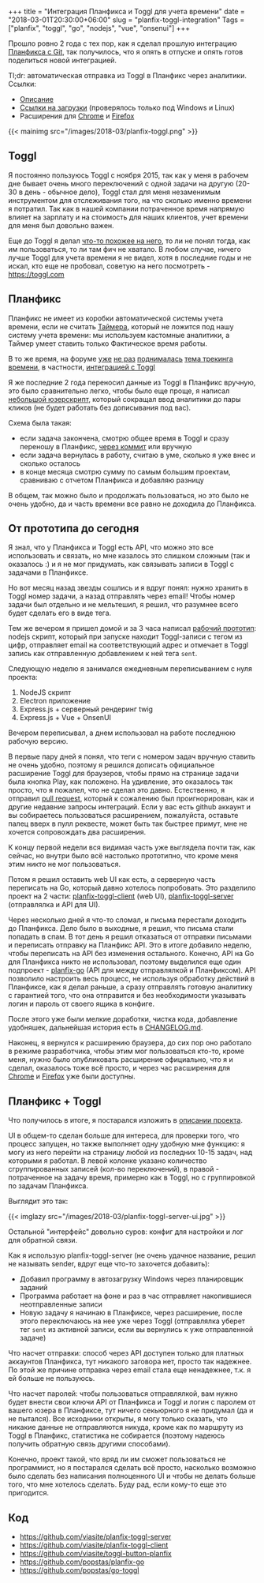 +++
title = "Интеграция Планфикса и Toggl для учета времени"
date = "2018-03-01T20:30:00+06:00"
slug = "planfix-toggl-integration"
Tags = ["planfix", "toggl", "go", "nodejs", "vue", "onsenui"]
+++

Прошло ровно 2 года с тех пор, как я сделал прошлую интеграцию [Планфикса с Git](/blog/2016/03/02/git-gitlab-planfix-integration/), так получилось, что я опять в отпуске и опять готов поделиться новой интеграцией.

Tl;dr: автоматическая отправка из Toggl в Планфикс через аналитики. Ссылки:

- [Описание](https://github.com/viasite/planfix-toggl-server)
- [Ссылки на загрузки](https://github.com/viasite/planfix-toggl-server/releases) (проверялось только под Windows и Linux)
- Расширения для [Chrome](https://chrome.google.com/webstore/detail/toggl-button-planfix-edit/hkhchfdjhfegkhkgjongbodaphidfmcl) и [Firefox](https://addons.mozilla.org/ru/firefox/addon/toggl-button-planfix/)

{{< mainimg src="/images/2018-03/planfix-toggl.png" >}}

<!--more-->

## Toggl

Я постоянно пользуюсь Toggl с ноября 2015, так как у меня в рабочем дне бывает очень много переключений с одной задачи на другую (20-30 в день - обычное дело), Toggl стал для меня незаменимым инструментом для отслеживания того, на что сколько именно времени я потратил. Так как в нашей компании потраченное время напрямую влияет на зарплату и на стоимость для наших клиентов, учет времени для меня был довольно важен.

Еще до Toggl я делал [что-то похожее на него](/blog/2015/11/22/simple-time-tracker/), то ли не понял тогда, как им пользоваться, то ли там фич не хватало. В любом случае, ничего лучше Toggl для учета времени я не видел, хотя в последние годы и не искал, кто еще не пробовал, советую на него посмотреть - https://toggl.com



## Планфикс

Планфикс не имеет из коробки автоматической системы учета времени, если не считать [Таймера](https://planfix.ru/timer/), который не ложится под нашу систему учета времени: мы используем кастомные аналитики, а Таймер умеет ставить только Фактическое время работы.

В то же время, на форуме [уже](https://forum.planfix.ru/viewtopic.php?f=30&t=1612) [не раз](https://forum.planfix.ru/viewtopic.php?f=30&t=1209) [поднималась](https://forum.planfix.ru/viewtopic.php?f=30&t=1354) [тема трекинга времени](https://forum.planfix.ru/viewtopic.php?f=30&t=2688), в частности, [интеграцией с Toggl](https://forum.planfix.ru/viewtopic.php?f=32&t=4348)

Я же последние 2 года переносил данные из Toggl в Планфикс вручную, это было сравнительно легко, чтобы было еще проще, я написал [небольшой юзерскрипт](https://github.com/viasite/userscript-planfixfix), который сокращал ввод аналитики до пары кликов (не будет работать без дописывания под вас).

Схема была такая:

- если задача закончена, смотрю общее время в Toggl и сразу переношу в Планфикс, [через коммит](/blog/2016/03/02/git-gitlab-planfix-integration/) или вручную
- если задача вернулась в работу, считаю в уме, сколько я уже внес и сколько осталось
- в конце месяца смотрю сумму по самым большим проектам, сравниваю с отчетом Планфикса и добавляю разницу

В общем, так можно было и продолжать пользоваться, но это было не очень удобно, да и часть времени все равно не доходила до Планфикса.



## От прототипа до сегодня

Я знал, что у Планфикса и Toggl есть API, что можно это все использовать и связать, но мне казалось это слишком сложным (так и оказалось :) и я не мог придумать, как связывать записи в Toggl с задачами в Планфиксе.

Но вот месяц назад звезды сошлись и я вдруг понял: нужно хранить в Toggl номер задачи, а назад отправлять через email! Чтобы номер задачи был отдельно и не мельтешил, я решил, что разумнее всего будет сделать его в виде тега.

Тем же вечером я пришел домой и за 3 часа написал [рабочий прототип](https://github.com/viasite/planfix-toggl/blob/17627de92067302e5ad5deeb1ccc9e9814eacad5/renderer.js): nodejs скрипт, который при запуске находит Toggl-записи с тегом из цифр, отправляет email на соответствующий адрес и отмечает в Toggl запись как отправленную добавлением к ней тега `sent`.

Следующую неделю я занимался ежедневным переписыванием с нуля проекта: 

1. NodeJS скрипт
2. Electron приложение
3. Express.js + серверный рендеринг twig
4. Express.js + Vue + OnsenUI

Вечером переписывал, а днем использовал на работе последнюю рабочую версию.

В первые пару дней я понял, что теги с номером задач вручную ставить не очень удобно, поэтому я решился дописать официальное расширение Toggl для браузеров, чтобы прямо на странице задачи была кнопка Play, как положено. На удивление, это оказалось так просто, что я пожалел, что не сделал это давно. Естественно, я отправил [pull request](https://github.com/toggl/toggl-button/pull/969), который к сожалению был проигнорирован, как и другие недавние запросы интеграций. Если у вас есть github аккаунт и вы собираетесь пользоваться расширением, пожалуйста, оставьте палец вверх в пулл реквесте, может быть так быстрее примут, мне не хочется сопровождать два расширения.

К концу первой недели вся видимая часть уже выглядела почти так, как сейчас, но внутри было всё настолько прототипно, что кроме меня этим никто не мог пользоваться.

Потом я решил оставить web UI как есть, а серверную часть переписать на Go, который давно хотелось попробовать. Это разделило проект на 2 части: [planfix-toggl-client](https://github.com/viasite/planfix-toggl-client) (web UI), [planfix-toggl-server](https://github.com/viasite/planfix-toggl-server) (отправлялка и API для UI).

Через несколько дней я что-то сломал, и письма перестали доходить до Планфикса. Дело было в выходные, я решил, что письма стали попадать в спам. В тот день я решил отказаться от отправки письмами и переписать отправку на Планфикс API. Это в итоге добавило неделю, чтобы переписать на API без изменения остального. Конечно, API на Go для Планфикса никто не использовал, поэтому выделился еще один подпроект - [planfix-go](https://github.com/popstas/planfix-go) (API для между отправлялкой и Планфиксом). API позволило настроить весь процесс, не используя обработку действий в Планфиксе, как я делал раньше, а сразу отправлять готовую аналитику с гарантией того, что она отправится и без необходимости указывать логин и пароль от своего ящика в конфиге.

После этого уже были мелкие доработки, чистка кода, добавление удобняшек, дальнейшая история есть в [CHANGELOG.md](https://github.com/viasite/planfix-toggl-server/blob/master/CHANGELOG.md).

Наконец, я вернулся к расширению браузера, до сих пор оно работало в режиме разработчика, чтобы этим мог пользоваться кто-то, кроме меня, нужно было опубликовать расширение официально, что я и сделал, оказалось тоже всё просто, и через час расширения для [Chrome](https://chrome.google.com/webstore/detail/toggl-button-planfix-edit/hkhchfdjhfegkhkgjongbodaphidfmcl) и [Firefox](https://addons.mozilla.org/ru/firefox/addon/toggl-button-planfix/) уже были доступны.



## Планфикс + Toggl

Что получилось в итоге, я постарался изложить в [описании проекта](https://github.com/viasite/planfix-toggl-server).

UI в общем-то сделан больше для интереса, для проверки того, что процесс запущен, но также выполняет одну удобную мне функцию: я могу из него перейти на страницу любой из последних 10-15 задач, над которыми я работал. В левой колонке указано количество сгруппированных записей (кол-во переключений), в правой - потраченное на задачу время, примерно как в Toggl, но с группировкой по задачам Планфикса.

Выглядит это так:

{{< imglazy src="/images/2018-03/planfix-toggl-server-ui.jpg" >}}

Остальной "интерфейс" довольно суров: конфиг для настройки и лог для обратной связи.

Как я использую planfix-toggl-server (не очень удачное название, решил не называть sender, вдруг еще что-то захочется добавить):

- Добавил программу в автозагрузку Windows через планировщик заданий
- Программа работает на фоне и раз в час отправляет накопившиеся неотправленные записи
- Новую задачу я начинаю в Планфиксе, через расширение, после этого переключаюсь на нее уже через Toggl (отправлялка уберет тег `sent` из активной записи, если вы вернулись к уже отправленной задаче)

Что насчет отправки: способ через API доступен только для платных аккаунтов Планфикса, тут никакого заговора нет, просто так надежнее. По этой же причине отправка через email стала еще ненадежнее, т.к. я ей больше не пользуюсь.

Что насчет паролей: чтобы пользоваться отправлялкой, вам нужно будет внести свои ключи API от Планфикса и Toggl и логин с паролем от вашего юзера в Планфиксе, тут ничего секьюрного я не придумал (да и не пытался). Все исходники открыты, я могу только сказать, что никакие данные не отправляются никуда, кроме как по маршруту из Toggl в Планфикс, статистика не собирается (поэтому надеюсь получить обратную связь другими способами).

Конечно, проект такой, что вряд ли им сможет пользоваться не программист, но я постарался сделать всё просто, насколько возможно было сделать без написания полноценного UI и чтобы не делать больше того, что мне хотелось сделать. Буду рад, если кому-то еще это пригодится.



## Код
- https://github.com/viasite/planfix-toggl-server
- https://github.com/viasite/planfix-toggl-client
- https://github.com/viasite/toggl-button-planfix
- https://github.com/popstas/planfix-go
- https://github.com/popstas/go-toggl

